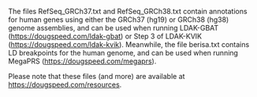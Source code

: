 The files RefSeq_GRCh37.txt and RefSeq_GRCh38.txt contain annotations for human genes using either the GRCh37 (hg19) or GRCh38 (hg38) genome assemblies, and can be used when running LDAK-GBAT (https://dougspeed.com/ldak-gbat) or Step 3 of LDAK-KVIK (https://dougspeed.com/ldak-kvik). Meanwhile, the file berisa.txt contains LD breakpoints for the human genome, and can be used when running MegaPRS (https://dougspeed.com/megaprs).

Please note that these files (and more) are available at https://dougspeed.com/resources.
